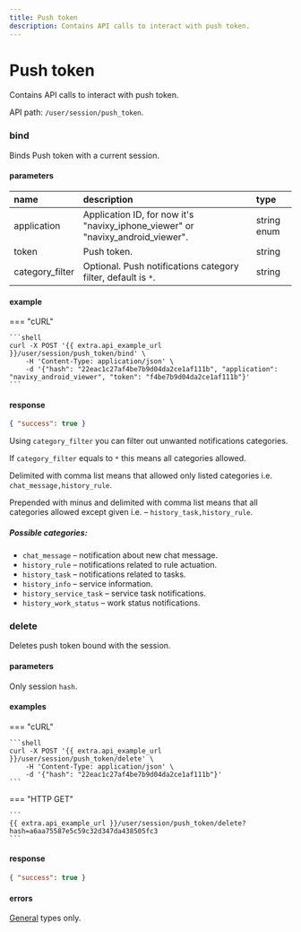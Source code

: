 ```yaml
---
title: Push token
description: Contains API calls to interact with push token.
---
```


# Push token

Contains API calls to interact with push token.

API path: `/user/session/push_token`.

### bind

Binds Push token with a current session.

#### parameters

| name | description | type |
| :----- | :-----  | :----- |
| application | Application ID, for now it's "navixy_iphone_viewer" or "navixy_android_viewer". | string enum |
| token | Push token. | string |
| category_filter | Optional. Push notifications category filter, default is `*`. | string |

#### example

=== "cURL"

    ```shell
    curl -X POST '{{ extra.api_example_url }}/user/session/push_token/bind' \
        -H 'Content-Type: application/json' \ 
        -d '{"hash": "22eac1c27af4be7b9d04da2ce1af111b", "application": "navixy_android_viewer", "token": "f4be7b9d04da2ce1af111b"}'
    ```

#### response

```json
{ "success": true }
```

Using `category_filter` you can filter out unwanted notifications categories.

If `category_filter` equals to `*` this means all categories allowed.

Delimited with comma list means that allowed only listed categories i.e. `chat_message,history_rule`.

Prepended with minus and delimited with comma list means that all categories allowed except given i.e. – `history_task,history_rule`.

##### Possible categories:

* `chat_message` – notification about new chat message.
* `history_rule` – notifications related to rule actuation.
* `history_task` – notifications related to tasks.
* `history_info` – service information.
* `history_service_task` – service task notifications.
* `history_work_status` – work status notifications.

### delete

Deletes push token bound with the session.

#### parameters

Only session `hash`.

#### examples

=== "cURL"

    ```shell
    curl -X POST '{{ extra.api_example_url }}/user/session/push_token/delete' \
        -H 'Content-Type: application/json' \ 
        -d '{"hash": "22eac1c27af4be7b9d04da2ce1af111b"}'
    ```
    
=== "HTTP GET"

    ```
    {{ extra.api_example_url }}/user/session/push_token/delete?hash=a6aa75587e5c59c32d347da438505fc3
    ```

#### response

```json
{ "success": true }
```

#### errors

[General](../../../../getting-started.md#error-codes) types only.
